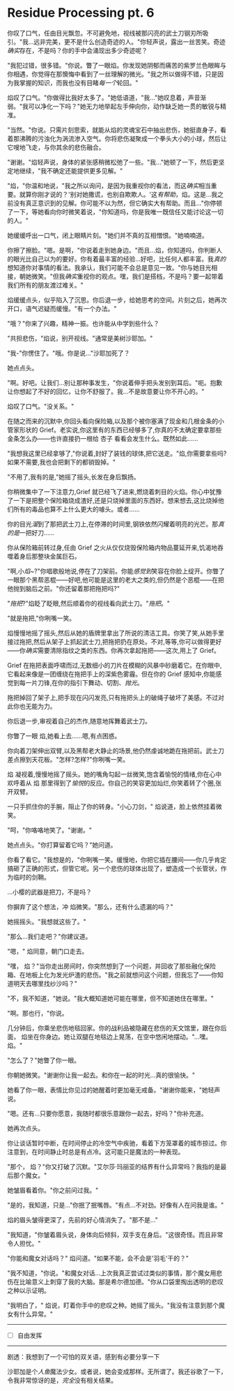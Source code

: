 # Residue Processing pt. 6

你叹了口气，任由目光飘忽。不可避免地，视线被那闪亮的武士刀钢刃所吸引。"我...远非完美，更不是什么创造奇迹的人。"你轻声说，露出一丝苦笑。奇迹*确实*存在，不是吗？你的手中会涌现出多少奇迹呢？

"我犯过错，很多错。"你说。瞥了一眼焰。你发现她阴郁而痛苦的紫罗兰色眼眸与你相遇，你觉得在那懊悔中看到了一丝理解的微光。"我之所以做得不错，只是因为我掌握的知识，而我也没有目睹*每一个*轮回。"

焰叹了口气。"你做得比我好太多了。"她低语道，"我..."她叹息着，声音渐弱。"我可以净化一下吗？"她无力地举起左手伸向你，动作缺乏她一贯的敏锐与精准。

"当然。"你说。只需片刻思索，就能从焰的灵魂宝石中抽出悲伤，她挺直身子，看着那沸腾的污浊化为涡流渗入空气。你将悲伤凝聚成一个拳头大小的小球，然后让它嗖地飞走，与你其余的悲伤融合。

"谢谢。"焰轻声说，身体的紧张感稍微松弛了一些。"我..."她顿了一下，然后更坚定地继续，"我不确定还能提供更多见解。"

"焰，"你温和地说，"我之所以询问，是因为我重视你的看法，而这*确实*相当重要。就算你刚才说的？'别对她撒谎，也别自欺欺人。'这*有帮助*，焰。这是...我之前没有真正意识到的见解。你可能不以为然，但它确实大有帮助。而且..."你停顿了一下，等她看向你时微笑着说，"你知道吗，你是我唯一既信任又能讨论这一切的人。"

她缓缓呼出一口气，闭上眼睛片刻。"她们并不真的互相憎恨。"她喃喃道。

你擦了擦脸。"嗯。是啊，"你说着走到她身边。"而且...焰，你知道吗，你判断人的眼光比自己以为的要好。你有着最丰富的经验...好吧，比任何人都丰富。我*真的*想知道你对事情的看法。我承认，我们可能不会总是意见一致。"你与她目光相接，朝她微笑。"但我*确实*重视你的观点。嘿，我们是搭档，不是吗？要一起带着我们所有的朋友渡过难关。"

焰缓缓点头，似乎陷入了沉思。你后退一步，给她思考的空间。片刻之后，她再次开口，语气迟疑而缓慢。"有一个办法。" 

"哦？"你来了兴趣，精神一振。也许能从中学到些什么？

"共担悲伤，"焰说，别开视线。"通常是美树沙耶加。"

"我-"你愣住了。"哦。你是说..."沙耶加死了？

她点点头。

"啊。好吧。让我们...别让那种事发生，"你说着伸手把头发别到耳后。"呃。抱歉让你想起了不好的回忆，让你不舒服了。我...不是故意要让你不开心的。"

焰叹了口气。"没关系。"

在随之而来的沉默中,你回头看向保险箱,以及那个被你塞满了现金和几根金条的小管家形状的 Grief。老实说,你这里有的东西已经够多了,你真的不太确定要拿那些金条怎么办——也许直接扔一根给 杏子 看看会发生什么。既然如此……

"我想我这里已经拿够了,"你说着,封好了装钱的球体,把它送走。"焰,你需要拿些吗?如果不需要,我也会把剩下的都销毁掉。"

"不用了,我有的是,"她摇了摇头,长发在身后飘扬。

你稍微集中了一下注意力,Grief 就已经飞了进来,燃烧着刺目的火焰。你心中犹豫了一下是把整个保险箱烧成渣好,还是只烧掉里面的东西好。想来想去,这比烧掉他们所有的毒品也算不上什么更大的噱头。或者……

你的目光*溜*到了那把武士刀上,在停滞的时间里,钢铁依然闪耀着明亮的光芒。那*真的是*一把好刀……

你从保险箱前转过身,任由 Grief 之火从仅仅烧毁保险箱内物品蔓延开来,饥渴地吞噬着身后那整块金属巨石。

"啊,小*焰\~*?"你唱歌般地说,停在了刀架前。你能*感觉到*笑容在你脸上绽开。你瞥了一眼那个黑帮恶棍——好吧,他可能是这里的老大之类的,但仍然是个恶棍——在把他抛到脑后之前。"你还留着那把拖把吗?"

"*拖把*?"焰眨了眨眼,然后顺着你的视线看向武士刀。"*拖把*。"

"就是拖把,"你咧嘴一笑。

焰慢慢地摇了摇头,然后从她的盾牌里拿出了所说的清洁工具。你笑了笑,从她手里接过拖把,然后从架子上抓起武士刀,把拖把扔在原处。不对,等等,你可以做得更好——你*确实*需要清除指纹之类的东西。你再次拿起拖把——这次,用上了 Grief。

Grief 在拖把表面呼啸而过,无数细小的刀片在模糊的风暴中砂磨着它。在你眼中,它看起来像是一团缠绕在拖把手上的深紫色雾霾。但在你的 Grief 感知中,你能感觉到每一片刀锋,在你的指引下舞动、切割、*抛光*。

拖把掉回了架子上,把手现在闪闪发亮,只有拖把头上的破绳子破坏了美感。不过对此你也无能为力。

你后退一步,审视着自己的杰作,随意地挥舞着武士刀。

你瞥了一眼 焰,她看上去……嗯,有点困惑。

你向着刀架伸出双臂,以及黑帮老大静止的场景,他仍然虔诚地跪在拖把前。武士刀差点擦到天花板。"怎样?怎样?"你咧嘴一笑。

焰 凝视着,慢慢地摇了摇头。她的嘴角勾起一丝微笑,饱含着愉悦的情绪,你在心中欢呼着从 焰 那里得到了*愉悦*的反应。你自己的笑容更加灿烂,你笑着转了个圈,张开双臂。

一只手抓住你的手腕，阻止了你的转身。"小心刀剑，" 焰说道，脸上依然挂着微笑。

"呵，"你咯咯地笑了。"谢谢。"

她点点头。"你打算留着它吗？"她问道。

你看了看它。"我想是的，"你咧嘴一笑。缓慢地，你把它插在腰间——你几乎肯定搞砸了正确的形式，但管它呢。另一个悲伤的球体出现了，塑造成一个长管状，作为临时的剑鞘。

...小樱的武器是把刀，不是吗？

你摒弃了这个想法，冲 焰微笑。"那么，还有什么遗漏的吗？"

她摇摇头。"我想就这些了。"

"那么...我们走吧？"你建议道。 

"嗯，" 焰同意，朝门口走去。

"嘿， 焰？"当你走出房间时，你突然想到了一个问题，并回收了那些融化保险箱、在地板上化为发光炉渣的悲伤。"我之前就想问这个问题，但我忘了——你知道明天去哪里找纱沙吗？"

"不，我不知道，"她说。"我大概知道她可能在哪里，但不知道她住在哪里。"

"啊。那也行，"你说。

几分钟后，你乘坐悲伤地毯回家。你的战利品被隐藏在悲伤的天文馆里，跟在你后面， 焰坐在你身边。她让双腿在地毯边上晃荡，在空中悠闲地摆动。"...嘿。 焰。"

"怎么了？"她瞥了你一眼。

你朝她微笑。"谢谢你让我一起去。和你在一起的时光...真的很愉快。"

她看了你一眼，表情比你见过的她醒着时更加毫无戒备。"谢谢你能来，"她轻声说。

"嗯。还有...只要你愿意，我随时都很乐意跟你一起去，好吗？"你补充道。

她再次点头。

你让谈话暂时中断，在时间停止的冷空气中疾驰，看着下方笼罩着的城市掠过。你注意到，在时间静止时总是有点冷。这可能只是魔法的一种表现。

"那个， 焰？"你又打破了沉默。"艾尔莎·玛丽亚的结界有什么异常吗？我指的是最后那个魔女。"

她皱眉看着你。"你之前问过我。"

"是的，我知道，只是..."你抿了抿嘴唇。"有点...不对劲。好像有人在问我是谁。"

焰的眉头皱得更深了，先前的好心情消失了。"那不是..."

"我知道，"你皱着眉头说，身体向后倾斜，双手支在身后。"这很奇怪。而且非常令人担忧。"

"你能和魔女对话吗？" 焰问道。"如果不能，会不会是'羽毛'干的？"

"我不知道，"你说。"和魔女对话...上次我真正尝试过类似的事情，那个魔女用悲伤在比喻意义上刺穿了我的大脑。那是希尔德加德。"你从口袋里掏出透明的悲叹之种以示证明。

"我明白了，" 焰说，盯着你手中的悲叹之种。她摇了摇头。"我没有注意到那个魔女有什么异常。"

---

- [ ] 自由发挥

---

剧透：我想到了一个可怕的双关语，感到有必要分享一下

沙耶加是个*人鱼*魔法少女。或者说，她会变成那样。无所谓了。我还谷歌了一下，令我非常惊讶的是，*完全*没有相关结果。
